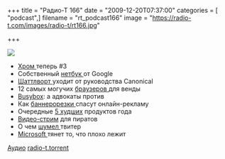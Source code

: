 +++
title = "Радио-Т 166"
date = "2009-12-20T07:37:00"
categories = [ "podcast",]
filename = "rt_podcast166"
image = "https://radio-t.com/images/radio-t/rt166.jpg"

+++

![](https://radio-t.com/images/radio-t/rt166.jpg)

- [Хром ](http://internet.cnews.ru/news/line/index.shtml?2009/12/15/373461)теперь #3
- Собственный [нетбук ](http://cnews.ru/news/line/index.shtml?2009/12/17/373808)от Google
- [Шаттлворт ](http://www.opennet.ru/opennews/art.shtml?num=24714)уходит от руководства Canonical
- 12 самых могучих [браузеров ](http://www.opennet.ru/opennews/art.shtml?num=24694)для венды
- [Busybox](http://www.opennet.ru/opennews/art.shtml?num=24685): а адвокаты против
- Как [баннерорезки ](http://internet.cnews.ru/news/line/index.shtml?2009/12/16/373624)спасут онлайн-рекламу
- Очередные [5 худших](http://blogs.techrepublic.com.com/hiner/?p=3430) продуктов года
- [Видео-стрим](http://torrentfreak.com/utorrent-adds-video-streaming-support-091217/) для пиратов
- О чем [шумел ](http://www.techcrunch.com/2009/12/17/twitter-reportedly-hacked-by-iranian-cyber-army/)твитер
- [Microsoft ](http://www.pcmag.com/article2/0,2817,2357178,00.asp)тянет то, что плохо лежит

[Аудио](https://archive.rucast.net/radio-t/media/rt_podcast166.mp3)
[radio-t.torrent](http://www.radio-t.com/torrents/rt_podcast166.mp3.torrent)
<audio src="https://archive.rucast.net/radio-t/media/rt_podcast166.mp3" preload="none"></audio>
